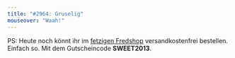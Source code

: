 ```yaml
---
title: "#2964: Gruselig"
mouseover: "Waah!"
---
```


PS: 
Heute noch könnt ihr im <a href="http://fred-o-mat.spreadshirt.net/" title="Fredshop">fetzigen Fredshop</a> versandkostenfrei bestellen. Einfach so.
Mit dem Gutscheincode
<strong>SWEET2013</strong>.
